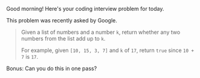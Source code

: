Good morning! Here's your coding interview problem for today.

This problem was recently asked by Google.

> Given a list of numbers and a number `k`, return whether any two numbers from the list add up to `k`.
>
> For example, given `[10, 15, 3, 7]` and `k` of `17`, return `true` since `10 + 7` is `17`.

Bonus: Can you do this in one pass?
